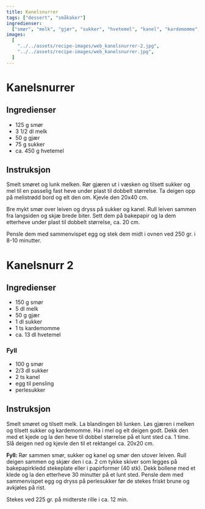 ```yaml
---
title: Kanelsnurrer
tags: ["dessert", "småkaker"]
ingredienser:
  ["smør", "melk", "gjær", "sukker", "hvetemel", "kanel", "kardemomme", "egg"]
images:
  [
    "../../assets/recipe-images/web_kanelsnurrer-2.jpg",
    "../../assets/recipe-images/web_kanelsnurrer.jpg",
  ]
---
```


# Kanelsnurrer

## Ingredienser

- 125 g smør
- 3 1/2 dl melk
- 50 g gjær
- 75 g sukker
- ca. 450 g hvetemel

## Instruksjon

Smelt smøret og lunk melken. Rør gjæren ut i væsken og tilsett sukker og mel til en passelig fast heve under plast til dobbelt størrelse. Ta deigen opp på melistrødd bord og elt den om. Kjevle den 20x40 cm.

Bre mykt smør over leiven og dryss på sukker og kanel. Rull leiven sammen fra langsiden og skjæ brede biter. Sett dem på bakepapir og la dem etterheve under plast til dobbelt størrelse, ca. 20 cm.

Pensle dem med sammenvispet egg og stek dem midt i ovnen ved 250 gr. i 8-10 minutter.

# Kanelsnurr 2

## Ingredienser

- 150 g smør
- 5 dl melk
- 50 g gjær
- 1 dl sukker
- 1 ts kardemomme
- ca. 13 dl hvetemel

### Fyll

- 100 g smør
- 2/3 dl sukker
- 2 ts kanel
- egg til pensling
- perlesukker

## Instruksjon

Smelt smøret og tilsett melk. La blandingen bli lunken. Løs gjæren i melken og tilsett sukker og kardemomme. Ha i mel og elt deigen godt. Dekk den med et kjede og la den heve til dobbel størrelse på et lunt sted ca. 1 time. Slå deigen ned og kjevle den til et rektangel ca. 20x20 cm.

**Fyll:** Rør sammen smør, sukker og kanel og smør den utover leiven. Rull deigen sammen og skjær den i ca. 2 cm tykke skiver som legges på bakepapirkledd stekeplate eller i papirformer (40 stk). Dekk bollene med et klede og la den etterheve 30 minutter på et lunt sted. Pensle dem med sammenvispet egg og dryss på perlesukker før de stekes friskt brune og avkjøles på rist.

Stekes ved 225 gr. på midterste rille i ca. 12 min.
